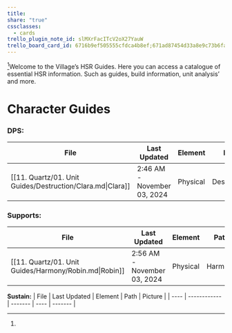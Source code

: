```yaml
---
title: 
share: "true"
cssclasses:
  - cards
trello_plugin_note_id: slMXrFacITcV2oX27YauW
trello_board_card_id: 6716b9ef505555cfdca4b8ef;671ad87454d33a8e9c73b6fa
---
```

[^1]Welcome to the Village’s HSR Guides. Here you can access a catalogue of essential HSR information. Such as guides, build information, unit analysis’ and more. 

# Character Guides 

### **DPS:** 
| File                                                       | Last Updated                | Element  | Path        | Picture                              |
| ---------------------------------------------------------- | --------------------------- | -------- | ----------- | ------------------------------------ |
| [[11. Quartz/01. Unit Guides/Destruction/Clara.md\|Clara]] | 2:46 AM - November 03, 2024 | Physical | Destruction | ![](https://i.imgur.com/mETG4q0.png) |

### **Supports:**
| File                                                   | Last Updated                | Element  | Path    | Picture                                                                                                                                                                                                                                                                                                                            |
| ------------------------------------------------------ | --------------------------- | -------- | ------- | ---------------------------------------------------------------------------------------------------------------------------------------------------------------------------------------------------------------------------------------------------------------------------------------------------------------------------------- |
| [[11. Quartz/01. Unit Guides/Harmony/Robin.md\|Robin]] | 2:56 AM - November 03, 2024 | Physical | Harmony | ![](https://external-content.duckduckgo.com/iu/?u=https%3A%2F%2Fstatic.wikia.nocookie.net%2Fhoukai-star-rail%2Fimages%2F9%2F92%2FCharacter_Robin_Splash_Art.png%2Frevision%2Flatest%2Fscale-to-width-down%2F1200%3Fcb%3D20240508021256&f=1&nofb=1&ipt=ad0c83724a7f49731ab724fc94eb4a0283e4ced21cb06302ad52334c14053a49&ipo=images) |


**Sustain:**
| File | Last Updated | Element | Path | Picture |
| ---- | ------------ | ------- | ---- | ------- |


[^1]: 